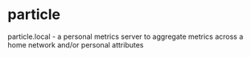 # particle
particle.local - a personal metrics server to aggregate metrics across a home network and/or personal attributes
